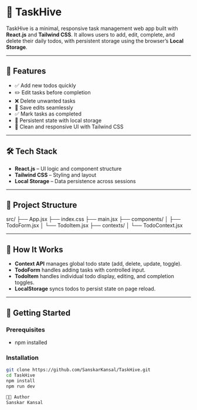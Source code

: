 # 🐝 TaskHive

TaskHive is a minimal, responsive task management web app built with **React.js** and **Tailwind CSS**. It allows users to add, edit, complete, and delete their daily todos, with persistent storage using the browser’s **Local Storage**.

---

## 🚀 Features

- ✅ Add new todos quickly
- ✏️ Edit tasks before completion
- ❌ Delete unwanted tasks
- 📁 Save edits seamlessly
- ✅ Mark tasks as completed
- 🔁 Persistent state with local storage
- 🧼 Clean and responsive UI with Tailwind CSS

---

## 🛠️ Tech Stack

- **React.js** – UI logic and component structure
- **Tailwind CSS** – Styling and layout
- **Local Storage** – Data persistence across sessions

---

## 📂 Project Structure

src/
├── App.jsx
├── index.css
├── main.jsx
├── components/
│ ├── TodoForm.jsx
│ └── TodoItem.jsx
├── contexts/
│ └── TodoContext.jsx


---

## 🧠 How It Works

- **Context API** manages global todo state (add, delete, update, toggle).
- **TodoForm** handles adding tasks with controlled input.
- **TodoItem** handles individual todo display, editing, and completion toggles.
- **LocalStorage** syncs todos to persist state on page reload.

---

## 🧪 Getting Started

### Prerequisites

- npm installed

### Installation

```bash
git clone https://github.com/SanskarKansal/TaskHive.git
cd TaskHive
npm install
npm run dev

👨‍💻 Author
Sanskar Kansal

